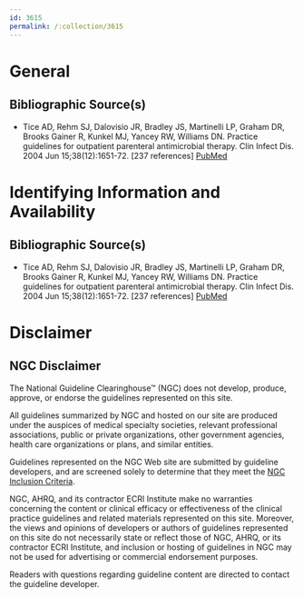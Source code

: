 ```yaml
---
id: 3615
permalink: /:collection/3615
---
```


# General

## Bibliographic Source(s)

- Tice AD, Rehm SJ, Dalovisio JR, Bradley JS, Martinelli LP, Graham DR, Brooks Gainer R, Kunkel MJ, Yancey RW, Williams DN. Practice guidelines for outpatient parenteral antimicrobial therapy. Clin Infect Dis. 2004 Jun 15;38(12):1651-72. [237 references] [ PubMed ](http://www.ncbi.nlm.nih.gov/entrez/query.fcgi?cmd=Retrieve&db=pubmed&dopt=Abstract&list_uids=15227610)

# Identifying Information and Availability

## Bibliographic Source(s)

- Tice AD, Rehm SJ, Dalovisio JR, Bradley JS, Martinelli LP, Graham DR, Brooks Gainer R, Kunkel MJ, Yancey RW, Williams DN. Practice guidelines for outpatient parenteral antimicrobial therapy. Clin Infect Dis. 2004 Jun 15;38(12):1651-72. [237 references] [ PubMed ](http://www.ncbi.nlm.nih.gov/entrez/query.fcgi?cmd=Retrieve&db=pubmed&dopt=Abstract&list_uids=15227610)

# Disclaimer

## NGC Disclaimer

The National Guideline Clearinghouse™ (NGC) does not develop, produce, approve, or endorse the guidelines represented on this site.

All guidelines summarized by NGC and hosted on our site are produced under the auspices of medical specialty societies, relevant professional associations, public or private organizations, other government agencies, health care organizations or plans, and similar entities.

Guidelines represented on the NGC Web site are submitted by guideline developers, and are screened solely to determine that they meet the [NGC Inclusion Criteria](/help-and-about/summaries/inclusion-criteria).

NGC, AHRQ, and its contractor ECRI Institute make no warranties concerning the content or clinical efficacy or effectiveness of the clinical practice guidelines and related materials represented on this site. Moreover, the views and opinions of developers or authors of guidelines represented on this site do not necessarily state or reflect those of NGC, AHRQ, or its contractor ECRI Institute, and inclusion or hosting of guidelines in NGC may not be used for advertising or commercial endorsement purposes.

Readers with questions regarding guideline content are directed to contact the guideline developer.

